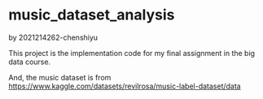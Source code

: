 # music_dataset_analysis
 
by 2021214262-chenshiyu

This project is the implementation code for my final assignment in the big data course.

And, the music dataset is from https://www.kaggle.com/datasets/revilrosa/music-label-dataset/data
